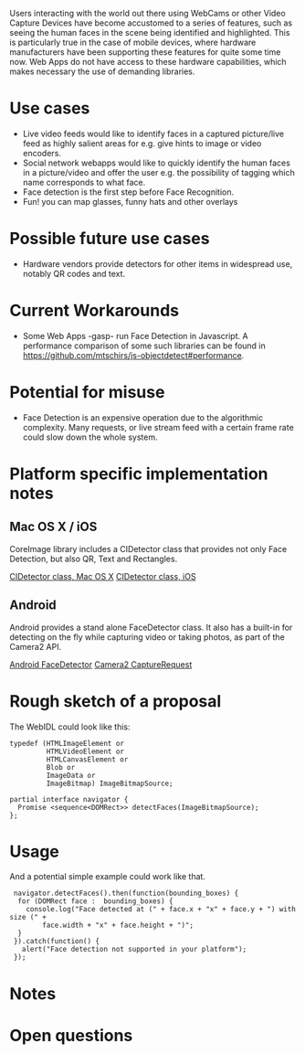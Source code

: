 Users interacting with the world out there using WebCams or other Video Capture Devices have become accustomed to a series of features, such as seeing the human faces in the scene being identified and highlighted. This is particularly true in the case of mobile devices, where hardware manufacturers have been supporting these features for quite some time now. Web Apps do not have access to these hardware capabilities, which makes necessary the use of demanding libraries.

Use cases
=========

* Live video feeds would like to identify faces in a captured picture/live feed as highly salient areas for e.g. give hints to image or video encoders.
* Social network webapps would like to quickly identify the human faces in a picture/video and offer the user e.g. the possibility of tagging which name corresponds to what face.
* Face detection is the first step before Face Recognition.
* Fun! you can map glasses, funny hats and other overlays

Possible future use cases
=========================

* Hardware vendors provide detectors for other items in widespread use, notably QR codes and text.

Current Workarounds
===================

* Some Web Apps -gasp- run Face Detection in Javascript. A performance comparison of some such libraries can be found in https://github.com/mtschirs/js-objectdetect#performance.

Potential for misuse
====================

* Face Detection is an expensive operation due to the algorithmic complexity. Many requests, or live stream feed with a certain frame rate could slow down the whole system.

Platform specific implementation notes
======================================

## Mac OS X / iOS

CoreImage library includes a CIDetector class that provides not only Face Detection, but also QR, Text and Rectangles.

[CIDetector class, Mac OS X](https://developer.apple.com/library/mac/documentation/CoreImage/Reference/CIDetector_Ref/)
[CIDetector class, iOS](https://developer.apple.com/library/ios/documentation/CoreImage/Reference/CIDetector_Ref/)

## Android

Android provides a stand alone FaceDetector class. It also has a built-in for detecting on the fly while capturing video or taking photos, as part of the Camera2 API.

[Android FaceDetector](https://developer.android.com/reference/android/media/FaceDetector.html)
[Camera2 CaptureRequest](https://developer.android.com/reference/android/hardware/camera2/CaptureRequest.html#STATISTICS_FACE_DETECT_MODE)

Rough sketch of a proposal
==========================

The WebIDL could look like this:

```
typedef (HTMLImageElement or
         HTMLVideoElement or
         HTMLCanvasElement or
         Blob or
         ImageData or
         ImageBitmap) ImageBitmapSource;

partial interface navigator {
  Promise <sequence<DOMRect>> detectFaces(ImageBitmapSource);
};
```

Usage
=====

And a potential simple example could work like that.

```
 navigator.detectFaces().then(function(bounding_boxes) {
  for (DOMRect face :  bounding_boxes) {
    console.log("Face detected at (" + face.x + "x" + face.y + ") with size (" +
        face.width + "x" + face.height + ")";
  }
 }).catch(function() {
   alert("Face detection not supported in your platform");
 });
```

Notes
=====


Open questions
==============

